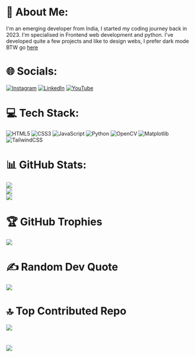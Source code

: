 # 💫 About Me:
I'm an emerging developer from India, I started my coding journey back in 2023. I'm specialised in Frontend web development and python. I've developed quite a few projects and like to design webs, I prefer dark mode BTW go [here](https://ezazaa.github.io/ezazalamahmed/)

# 🌐 Socials:
[![Instagram](https://img.shields.io/badge/Instagram-%23E4405F.svg?logo=Instagram&logoColor=white)](https://instagram.com/ezazalamahmed) [![LinkedIn](https://img.shields.io/badge/LinkedIn-%230077B5.svg?logo=linkedin&logoColor=white)](www.linkedin.com/in/ezaz-alam-ahmed-a6700a2b6) [![YouTube](https://img.shields.io/badge/YouTube-%23FF0000.svg?logo=YouTube&logoColor=white)](https://youtube.com/@ezazalamahmed) 

# 💻 Tech Stack:
![HTML5](https://img.shields.io/badge/html5-%23E34F26.svg?style=for-the-badge&logo=html5&logoColor=white) ![CSS3](https://img.shields.io/badge/css3-%231572B6.svg?style=for-the-badge&logo=css3&logoColor=white) ![JavaScript](https://img.shields.io/badge/javascript-%23323330.svg?style=for-the-badge&logo=javascript&logoColor=%23F7DF1E) ![Python](https://img.shields.io/badge/python-3670A0?style=for-the-badge&logo=python&logoColor=ffdd54) ![OpenCV](https://img.shields.io/badge/opencv-%23white.svg?style=for-the-badge&logo=opencv&logoColor=white) ![Matplotlib](https://img.shields.io/badge/Matplotlib-%23ffffff.svg?style=for-the-badge&logo=Matplotlib&logoColor=black) ![TailwindCSS](https://img.shields.io/badge/tailwindcss-%2338B2AC.svg?style=for-the-badge&logo=tailwind-css&logoColor=white)
# 📊 GitHub Stats:
![](https://github-readme-stats.vercel.app/api?username=ezazaa&theme=prussian&hide_border=true&include_all_commits=true&count_private=false)<br/>
![](https://github-readme-streak-stats.herokuapp.com/?user=ezazaa&theme=prussian&hide_border=true)<br/>
![](https://github-readme-stats.vercel.app/api/top-langs/?username=ezazaa&theme=prussian&hide_border=true&include_all_commits=true&count_private=false&layout=compact)

# 🏆 GitHub Trophies
![](https://github-profile-trophy.vercel.app/?username=ezazaa&theme=tokyonight&no-frame=true&no-bg=false&margin-w=4)

# ✍️ Random Dev Quote
![](https://quotes-github-readme.vercel.app/api?type=vetical&theme=radical)

# 🔝 Top Contributed Repo
![](https://github-contributor-stats.vercel.app/api?username=ezazaa&limit=5&theme=dark&combine_all_yearly_contributions=true)
#
[![](https://visitcount.itsvg.in/api?id=ezazaa&label=Profile%20Views&color=0&icon=6&pretty=true)](https://visitcount.itsvg.in)
---



